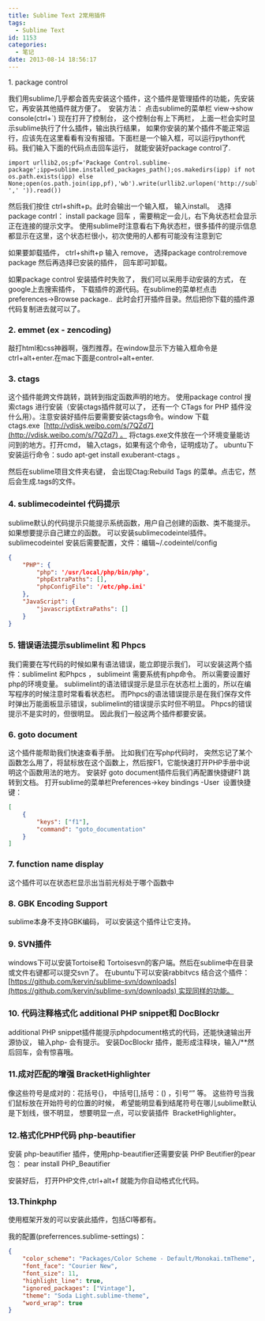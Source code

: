 ```yaml
---
title: Sublime Text 2常用插件
tags:
  - Sublime Text
id: 1153
categories:
  - 笔记
date: 2013-08-14 18:56:17
---
```


1. package control

我们用sublime几乎都会首先安装这个插件，这个插件是管理插件的功能，先安装它，再安装其他插件就方便了。  安装方法：
点击sublime的菜单栏 view->show console(ctrl+`) 现在打开了控制台， 这个控制台有上下两栏， 上面一栏会实时显示sublime执行了什么插件，输出执行结果， 如果你安装的某个插件不能正常运行，应该先在这里看看有没有报错。下面栏是一个输入框，可以运行python代码。我们输入下面的代码点击回车运行， 就能安装好package control了.<!--more-->

```
import urllib2,os;pf='Package Control.sublime-package';ipp=sublime.installed_packages_path();os.makedirs(ipp) if not os.path.exists(ipp) else None;open(os.path.join(ipp,pf),'wb').write(urllib2.urlopen('http://sublime.wbond.net/'+pf.replace(' ',' ')).read())
```

然后我们按住 ctrl+shift+p。此时会输出一个输入框， 输入install。  选择package contrl： install package 回车 ，需要稍定一会儿，右下角状态栏会显示正在连接的提示文字。 使用sublime时注意看右下角状态栏，很多插件的提示信息都显示在这里，这个状态栏很小，初次使用的人都有可能没有注意到它

如果要卸载插件， ctrl+shift+p 输入 remove， 选择package control:remove package 然后再选择已安装的插件， 回车即可卸载。

如果package control 安装插件时失败了， 我们可以采用手动安装的方式， 在google上去搜索插件， 下载插件的源代码。在sublime的菜单栏点击 preferences->Browse package..  此时会打开插件目录。然后把你下载的插件源代码复制进去就可以了。

### 2\. emmet (ex - zencoding)

敲打html和css神器啊，强烈推荐。在window显示下方输入框命令是ctrl+alt+enter.在mac下面是control+alt+enter.

### 3\. ctags

这个插件能跨文件跳转，跳转到指定函数声明的地方。 使用package control 搜索ctags 进行安装（安装ctags插件就可以了， 还有一个 CTags for PHP 插件没什么用）。注意安装好插件后要需要安装ctags命令。window 下载ctags.exe  [http://vdisk.weibo.com/s/7QZd7](http://vdisk.weibo.com/s/7QZd7) 。 将ctags.exe文件放在一个环境变量能访问到的地方。打开cmd， 输入ctags，如果有这个命令，证明成功了。 ubuntu下安装运行命令：sudo apt-get install exuberant-ctags 。

然后在sublime项目文件夹右键， 会出现Ctag:Rebuild Tags 的菜单。点击它，然后会生成.tags的文件。

### 4\. sublimecodeintel 代码提示

sublime默认的代码提示只能提示系统函数，用户自己创建的函数、类不能提示。 如果想要提示自己建立的函数。 可以安装sublimecodeintel插件。
sublimecodeintel 安装后需要配置，文件：编辑~/.codeintel/config

```json
{
    "PHP": {
        "php": '/usr/local/php/bin/php',
        "phpExtraPaths": [],
        "phpConfigFile": '/etc/php.ini'
    },
    "JavaScript": { 
        "javascriptExtraPaths": []
    }
}
```

### 5\. 错误语法提示sublimelint 和 Phpcs

我们需要在写代码的时候如果有语法错误，能立即提示我们， 可以安装这两个插件：sublimelint 和Phpcs ， sublimeint 需要系统有php命令。 所以需要设置好php的环境变量。 sublimelint的语法错误提示是显示在状态栏上面的，所以在编写程序的时候注意时常看看状态栏。 而Phpcs的语法错误提示是在我们保存文件时弹出万能面板显示错误，sublimelint的错误提示实时但不明显。 Phpcs的错误提示不是实时的，但很明显。 因此我们一般这两个插件都要安装。

### 6\. goto document

这个插件能帮助我们快速查看手册。 比如我们在写php代码时， 突然忘记了某个函数怎么用了，将鼠标放在这个函数上，然后按F1，它能快速打开PHP手册中说明这个函数用法的地方。
安装好 goto document插件后我们再配置快捷键F1 跳转到文档。 打开sublime的菜单栏Preferences->key bindings -User  设置快捷键：


```json
[
    {
        "keys": ["f1"],
        "command": "goto_documentation"
    }
]
```

### 7\. function name display

这个插件可以在状态栏显示出当前光标处于哪个函数中

### 8\. GBK Encoding Support

sublime本身不支持GBK编码， 可以安装这个插件让它支持。

### 9\. SVN插件

windows下可以安装Tortoise和 Tortoisesvn的客户端。然后在sublime中在目录或文件右键都可以提交svn了。 在ubuntu下可以安装rabbitvcs 结合这个插件：[https://github.com/kervin/sublime-svn/downloads](https://github.com/kervin/sublime-svn/downloads) 实现同样的功能。

### 10\. 代码注释格式化 additional PHP snippet和 DocBlockr

additional PHP snippet插件能提示phpdocument格式的代码，还能快速输出开源协议， 输入php- 会有提示。
安装DocBlockr 插件，能形成注释块，输入/**然后回车，会有惊喜哦。

### 11.成对匹配的增强 BracketHighlighter

像这些符号是成对的：花括号{}， 中括号[],括号：() ，引号“” 等。 这些符号当我们鼠标放在开始符号的位置的时候， 希望能明显看到结尾符号在哪儿sublime默认是下划线，很不明显， 想要明显一点，可以安装插件  BracketHighlighter。

### 12.格式化PHP代码 php-beautifier

安装 php-beautifier 插件，使用php-beautifier还需要安装 PHP Beutifier的pear包：
pear install PHP_Beautifier

安装好后， 打开PHP文件,ctrl+alt+f 就能为你自动格式化代码。

### 13.Thinkphp

使用框架开发的可以安装此插件，包括CI等都有。

我的配置(preferrences.sublime-settings)：

```json
{
    "color_scheme": "Packages/Color Scheme - Default/Monokai.tmTheme",
    "font_face": "Courier New",
    "font_size": 11,
    "highlight_line": true,
    "ignored_packages": ["Vintage"],
    "theme": "Soda Light.sublime-theme",
    "word_wrap": true
}
```
